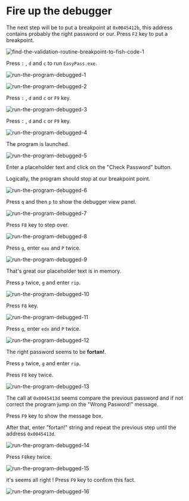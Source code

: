 # Fire up the debugger

The next step will be to put a breakpoint at `0x0045412b`,
this address contains probably the right password or our.
Press `F2` key to put a breakpoint.

![find-the-validation-routine-breakpoint-to-fish-code-1](./img/find-the-validation_routine-15.png)

Press `:` , `d` and `c` to run `EasyPass.exe`.

![run-the-program-debugged-1](./img/fire-up-the-debugger-01.png)

![run-the-program-debugged-2](./img/fire-up-the-debugger-02.png)

Press `:` , `d` and `c` or `F9` key.

![run-the-program-debugged-3](./img/fire-up-the-debugger-03.png)

Press `:` , `d` and `c` or `F9` key.

![run-the-program-debugged-4](./img/fire-up-the-debugger-04.png)

The program is launched.

![run-the-program-debugged-5](./img/fire-up-the-debugger-05.png)

Enter a placeholder text and click on the "Check Password" button.

Logically, the program should stop at our breakpoint point.

![run-the-program-debugged-6](./img/fire-up-the-debugger-06.png)

Press `q` and then `p` to show the debugger view panel.

![run-the-program-debugged-7](./img/fire-up-the-debugger-07.png)

Press `F8` key to step over.

![run-the-program-debugged-8](./img/fire-up-the-debugger-08.png)

Press `g`, enter `eax` and `P` twice.

![run-the-program-debugged-9](./img/fire-up-the-debugger-09.png)

That's great our placeholder text is in memory.

Press `p` twice, `g` and enter `rip`.

![run-the-program-debugged-10](./img/fire-up-the-debugger-10.png)

Press `F8` key.

![run-the-program-debugged-11](./img/fire-up-the-debugger-11.png)

Press `g`, enter `edx` and `P` twice.

![run-the-program-debugged-12](./img/fire-up-the-debugger-12.png)

The right password seems to be **fortan!**.

Press `p` twice, `g` and enter `rip`.

Press `F8` key twice.

![run-the-program-debugged-13](./img/fire-up-the-debugger-13.png)

The call at `0x0045413d` seems compare the previous password and if not
correct the program jump on the "Wrong Pasword!" message.

Press `F9` key to show the message box.

After that, enter "fortan!" string and repeat the previous step until
the address `0x0045413d`.

![run-the-program-debugged-14](./img/fire-up-the-debugger-14.png)

Press `F8`key twice.

![run-the-program-debugged-15](./img/fire-up-the-debugger-15.png)

it's seems all right ! Press `F9` key to confirm this fact.

![run-the-program-debugged-16](./img/fire-up-the-debugger-16.png)

